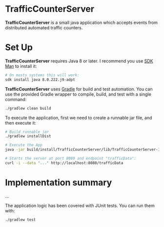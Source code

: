 # TrafficCounterServer

**TrafficCounterServer** is a small java application
which accepts events from distributed automated traffic counters.

# Set Up

**TrafficCounterServer** requires Java 8 or later. I recommend you use
[SDK Man](http://sdkman.io/) to install it:

```bash
# On mosts systems this will work:
sdk install java 8.0.222.j9-adpt
```

**TrafficCounterServer** uses [Gradle](https://gradle.org/) 
for build and test automation. You can use the
provided Gradle wrapper to compile, build, and test with a single command:

```bash
./gradlew clean build
```

To execute the application, first we need to create a
runnable jar file, and then execute it:

```bash
# Build runnable jar
./gradlew installDist

# Execute the App
java -jar build/install/TrafficCounterServer/lib/TrafficCounterServer-1.0.SNAPSHOT.jar

# Starts the server at port 8080 and endpoint "trafficData":
curl -i --data "..." http://localhost:8080/trafficData
```

# Implementation summary

...

The application logic has been covered with JUnit tests. You can run them
with:

```bash
./gradlew test
```

